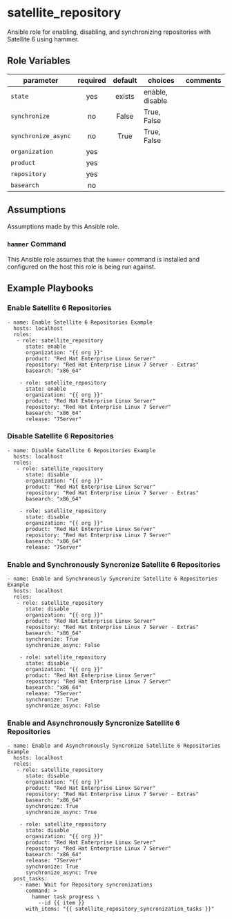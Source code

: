 # satellite_repository

Ansible role for enabling, disabling, and synchronizing repositories with Satellite 6 using hammer.

## Role Variables

| parameter           | required | default | choices         | comments 
| ------------------- |:--------:|:-------:| --------------- |:-------- 
| `state`             | yes      | exists  | enable, disable | 
| `synchronize`       | no       | False   | True, False     | 
| `synchronize_async` | no       | True    | True, False     | 
| `organization`      | yes      |         |                 | 
| `product`           | yes      |         |                 | 
| `repository`        | yes      |         |                 | 
| `basearch`          | no       |         |                 | 
                                   
## Assumptions

Assumptions made by this Ansible role.

### `hammer` Command

This Ansible role assumes that the `hammer` command is installed and configured on the host this role is being run against.

## Example Playbooks

### Enable Satellite 6 Repositories

```
- name: Enable Satellite 6 Repositories Example
  hosts: localhost
  roles:
   - role: satellite_repository
      state: enable
      organization: "{{ org }}"
      product: "Red Hat Enterprise Linux Server"
      repository: "Red Hat Enterprise Linux 7 Server - Extras"
      basearch: "x86_64"

    - role: satellite_repository
      state: enable
      organization: "{{ org }}"
      product: "Red Hat Enterprise Linux Server"
      repository: "Red Hat Enterprise Linux 7 Server"
      basearch: "x86_64"
      release: "7Server"

```

### Disable Satellite 6 Repositories

```
- name: Disable Satellite 6 Repositories Example
  hosts: localhost
  roles:
   - role: satellite_repository
      state: disable
      organization: "{{ org }}"
      product: "Red Hat Enterprise Linux Server"
      repository: "Red Hat Enterprise Linux 7 Server - Extras"
      basearch: "x86_64"

    - role: satellite_repository
      state: disable
      organization: "{{ org }}"
      product: "Red Hat Enterprise Linux Server"
      repository: "Red Hat Enterprise Linux 7 Server"
      basearch: "x86_64"
      release: "7Server"
```

### Enable and Synchronously Syncronize Satellite 6 Repositories

```
- name: Enable and Synchronously Syncronize Satellite 6 Repositories Example
  hosts: localhost
  roles:
   - role: satellite_repository
      state: disable
      organization: "{{ org }}"
      product: "Red Hat Enterprise Linux Server"
      repository: "Red Hat Enterprise Linux 7 Server - Extras"
      basearch: "x86_64"
      synchronize: True
      synchronize_async: False

    - role: satellite_repository
      state: disable
      organization: "{{ org }}"
      product: "Red Hat Enterprise Linux Server"
      repository: "Red Hat Enterprise Linux 7 Server"
      basearch: "x86_64"
      release: "7Server"
      synchronize: True
      synchronize_async: False
```

### Enable and Asynchronously Syncronize Satellite 6 Repositories

```
- name: Enable and Asynchronously Syncronize Satellite 6 Repositories Example
  hosts: localhost
  roles:
   - role: satellite_repository
      state: disable
      organization: "{{ org }}"
      product: "Red Hat Enterprise Linux Server"
      repository: "Red Hat Enterprise Linux 7 Server - Extras"
      basearch: "x86_64"
      synchronize: True
      synchronize_async: True

    - role: satellite_repository
      state: disable
      organization: "{{ org }}"
      product: "Red Hat Enterprise Linux Server"
      repository: "Red Hat Enterprise Linux 7 Server"
      basearch: "x86_64"
      release: "7Server"
      synchronize: True
      synchronize_async: True
  post_tasks:
    - name: Wait for Repository syncronizations
      command: >
        hammer task progress \
          --id {{ item }}
      with_items: "{{ satellite_repository_syncronization_tasks }}"
```
